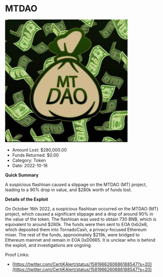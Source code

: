 # MTDAO
![MTDAO](/rektimages/MTDAO.png)
- Amount Lost: $280,000.00
- Funds Returned: $0.00
- Category: Token
- Date: 2022-10-16

**Quick Summary**

A suspicious flashloan caused a slippage on the MTDAO (MT) project, leading to a 90% drop in value, and $280k worth of funds lost.  

  


 **Details of the Exploit**  

On October 16th 2022, a suspicious flashloan occurred on the MTDAO (MT) project, which caused a significant slippage and a drop of around 90% in the value of the token. The flashloan was used to obtain 730 BNB, which is equivalent to around $280k. The funds were then sent to EOA 0xb2e8, which deposited them into TornadoCash, a privacy-focused Ethereum mixer. The rest of the funds, approximately $219k, were bridged to Ethereum mainnet and remain in EOA 0xD0665. It is unclear who is behind the exploit, and investigations are ongoing.

  



Proof Links:
- [https://twitter.com/CertiKAlert/status/1581966260686188547?s=20](https://twitter.com/CertiKAlert/status/1581966260686188547?s=20)


